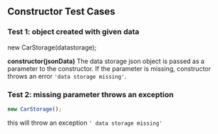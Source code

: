 ## Constructor Test Cases

### Test 1: object created with given data

new CarStorage(datastorage);

**constructor(jsonData)**
The data storage json object is passed as a parameter to the constructor. If the parameter is missing, constructor throws an error `'data storage missing'`.

### Test 2: missing parameter throws an exception

```js
new CarStorage();
```

this will throw an exception `' data storage missing'`
